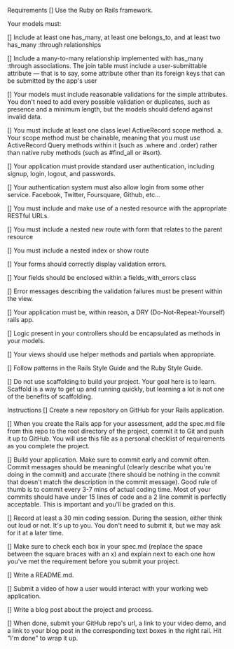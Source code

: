 Requirements
[] Use the Ruby on Rails framework.

Your models must:

[] Include at least one has_many, at least one belongs_to, and at least two has_many :through relationships

[] Include a many-to-many relationship implemented with has_many :through associations. The join table must include a user-submittable attribute — that is to say, some attribute other than its foreign keys that can be submitted by the app's user

[] Your models must include reasonable validations for the simple attributes. You don't need to add every possible validation or duplicates, such as presence and a minimum length, but the models should defend against invalid data.

[] You must include at least one class level ActiveRecord scope method. a. Your scope method must be chainable, meaning that you must use ActiveRecord Query methods within it (such as .where and .order) rather than native ruby methods (such as #find_all or #sort).

[] Your application must provide standard user authentication, including signup, login, logout, and passwords.

[] Your authentication system must also allow login from some other service. Facebook, Twitter, Foursquare, Github, etc...

[] You must include and make use of a nested resource with the appropriate RESTful URLs.

[] You must include a nested new route with form that relates to the parent resource

[] You must include a nested index or show route

[] Your forms should correctly display validation errors.

[] Your fields should be enclosed within a fields_with_errors class

[] Error messages describing the validation failures must be present within the view.

[] Your application must be, within reason, a DRY (Do-Not-Repeat-Yourself) rails app.

[] Logic present in your controllers should be encapsulated as methods in your models.

[] Your views should use helper methods and partials when appropriate.

[] Follow patterns in the Rails Style Guide and the Ruby Style Guide.

[] Do not use scaffolding to build your project. Your goal here is to learn. Scaffold is a way to get up and running quickly, but learning a lot is not one of the benefits of scaffolding.

Instructions
[] Create a new repository on GitHub for your Rails application.

[] When you create the Rails app for your assessment, add the spec.md file from this repo to the root directory of the project, commit it to Git and push it up to GitHub. You will use this file as a personal checklist of requirements as you complete the project.

[] Build your application. Make sure to commit early and commit often. Commit messages should be meaningful (clearly describe what you're doing in the commit) and accurate (there should be nothing in the commit that doesn't match the description in the commit message). Good rule of thumb is to commit every 3-7 mins of actual coding time. Most of your commits should have under 15 lines of code and a 2 line commit is perfectly acceptable. This is important and you'll be graded on this.

[] Record at least a 30 min coding session. During the session, either think out loud or not. It's up to you. You don't need to submit it, but we may ask for it at a later time.

[] Make sure to check each box in your spec.md (replace the space between the square braces with an x) and explain next to each one how you've met the requirement before you submit your project.

[] Write a README.md.

[] Submit a video of how a user would interact with your working web application.

[] Write a blog post about the project and process.

[] When done, submit your GitHub repo's url, a link to your video demo, and a link to your blog post in the corresponding text boxes in the right rail. Hit "I'm done" to wrap it up.
